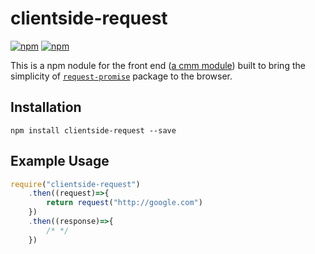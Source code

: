 # clientside-request

[![npm](https://img.shields.io/npm/v/clientside-request.svg?style=flat-square)](https://www.npmjs.com/package/clientside-request)
[![npm](https://img.shields.io/npm/dm/clientside-request.svg)](https://www.npmjs.com/package/clientside-request)

This is a npm nodule for the front end ([a cmm module](https://github.com/uladkasach/clientside-module-manager)) built to bring the simplicity of [`request-promise`](https://github.com/request/request-promise) package to the browser.


## Installation
`npm install clientside-request --save`


## Example Usage

```js
require("clientside-request")
    .then((request)=>{
        return request("http://google.com")
    })
    .then((response)=>{
        /* */
    })
```
